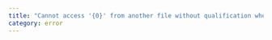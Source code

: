 ```yaml
---
title: "Cannot access '{0}' from another file without qualification when '{1}' is enabled. Use '{2}' instead."
category: error
---
```

